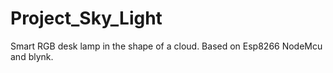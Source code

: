 # Project_Sky_Light
Smart RGB desk lamp in the shape of a cloud. Based on Esp8266 NodeMcu and blynk.
